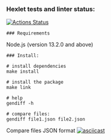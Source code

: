 ### Hexlet tests and linter status:
[![Actions Status](https://github.com/runabal/frontend-project-46/workflows/hexlet-check/badge.svg)](https://github.com/runabal/frontend-project-46/actions)

```
### Requirements
```
Node.js (version 13.2.0 and above)
```
### Install:

# install dependencies
make install

# install the package
make link

# help
gendiff -h

# compare files:
gendiff file1.json file2.json

```

Compare files JSON format
[![asciicast](https://asciinema.org/a/oaUmUsrQ2aZp1rpJfsZYYfrDC.svg)](https://asciinema.org/a/oaUmUsrQ2aZp1rpJfsZYYfrDC)
